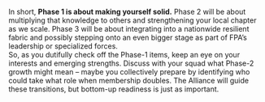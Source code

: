 In short, **Phase 1 is about making yourself solid.** Phase 2 will be about multiplying that knowledge to others and strengthening your local chapter as we scale. Phase 3 will be about integrating into a nationwide resilient fabric and possibly stepping onto an even bigger stage as part of FPA’s leadership or specialized forces.  
So, as you dutifully check off the Phase-1 items, keep an eye on your interests and emerging strengths. Discuss with your squad what Phase-2 growth might mean – maybe you collectively prepare by identifying who could take what role when membership doubles. The Alliance will guide these transitions, but bottom-up readiness is just as important.